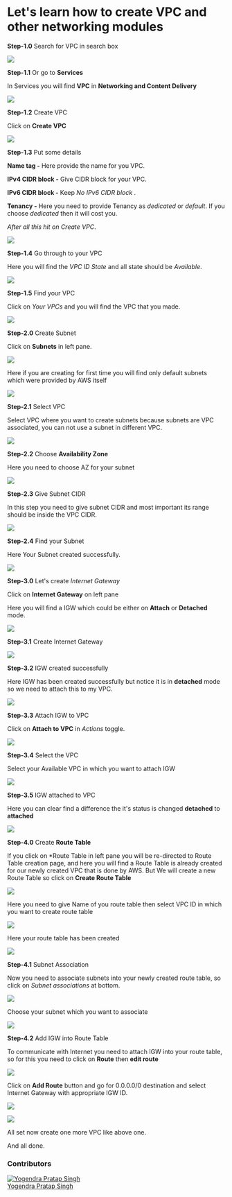 # Let's learn how to create VPC and other networking modules

**Step-1.0** Search for VPC in search box

![](images/vpc-1.1.png)

**Step-1.1** Or go to **Services**

In Services you will find **VPC** in **Networking and Content Delivery**

![](images/vpc-1.2.png)

**Step-1.2** Create VPC

Click on **Create VPC**

![](images/vpc-1.3.png)

**Step-1.3** Put some details

**Name tag -** Here provide the name for you VPC.

**IPv4 CIDR block -** Give CIDR block for your VPC.

**IPv6 CIDR block -** Keep *No IPv6 CIDR block* .

**Tenancy -** Here you need to provide Tenancy as *dedicated* or *default*. If you choose *dedicated* then it will cost you.

*After all this hit on *Create VPC**.

![](images/vpc-1.4.png)

**Step-1.4** Go through to your VPC

Here you will find the *VPC ID* *State* and all state should be *Available*.

![](images/vpc-1.5.png)


**Step-1.5** Find your VPC

Click on *Your VPCs* and you will find the VPC that you made.

![](images/vpc-1.6.png)

**Step-2.0** Create Subnet

Click on **Subnets** in left pane.

![](images/subnet-1.1.png)

Here if you are creating for first time you will find only default subnets which were provided by AWS itself

![](images/subnet-1.2.png)

**Step-2.1** Select VPC

Select VPC where you want to create subnets because subnets are VPC associated, you can not use a subnet in different VPC.

![](images/subnet-1.3.png)

**Step-2.2** Choose **Availability Zone**

Here you need to choose AZ for your subnet

![](images/subnet-1.4.png)

**Step-2.3** Give Subnet CIDR

In this step you need to give subnet CIDR and most important its range should be inside the VPC CIDR.

![](images/subnet-1.5.png)

**Step-2.4** Find your Subnet

Here Your Subnet created successfully.

![](images/subnet-1.6.png)

**Step-3.0** Let's create *Internet Gateway*

Click on **Internet Gateway** on left pane

Here you will find a IGW which could be either on **Attach** or **Detached** mode.

![](images/IGW-1.1.png)

**Step-3.1** Create Internet Gateway

![](images/IGW-1.2.png)

**Step-3.2** IGW created successfully

Here IGW has been created successfully but notice it is in **detached** mode so we need to attach this to my VPC.

![](images/IGW-1.3.png)

**Step-3.3** Attach IGW to VPC

Click on **Attach to VPC** in *Actions* toggle.

![](images/IGW-1.4.png)

**Step-3.4** Select the VPC

Select your Available VPC in which you want to attach IGW

![](images/IGW-1.5.png)

**Step-3.5** IGW attached to VPC

Here you can clear find a difference the it's status is changed  **detached** to **attached**

![](images/IGW-1.6.png)


**Step-4.0** Create **Route Table**

If you click on *Route Table in left pane you will be re-directed to Route Table creation page, and here you will find a Route Table is already created for our newly created VPC that is done by AWS. But We will create a new Route Table so click on **Create Route Table**

![](images/rt-1.1.png)

Here you need to give Name of you route table then select VPC ID in which you want to create route table

![](images/rt-1.2.png)

Here your route table has been created

![](images/rt-1.3.png)

**Step-4.1** Subnet Association

Now you need to associate subnets into your newly created route table, so click on *Subnet associations* at bottom.

![](images/rt-1.4.png)

Choose your subnet which you want to associate

![](images/rt-1.5.png)

**Step-4.2** Add IGW into Route Table

To communicate with Internet you need to attach IGW into your route table, so for this you need to click on **Route** then **edit route**

![](images/rt-1.6.png)

Click on **Add Route** button and go for 0.0.0.0/0 destination and select Internet Gateway with appropriate IGW ID.

![](images/rt-1.7.png)

![](images/rt-1.8.png)

All set now create one more VPC like above one.

And all done.


### Contributors
[![Yogendra Pratap Singh][yogendra_avatar]][yogendra_homepage]<br/>[Yogendra Pratap Singh][yogendra_homepage] 

  [yogendra_homepage]: https://github.com/PratapSingh13
  [yogendra_avatar]: https://img.cloudposse.com/75x75/https://github.com/PratapSingh13.png